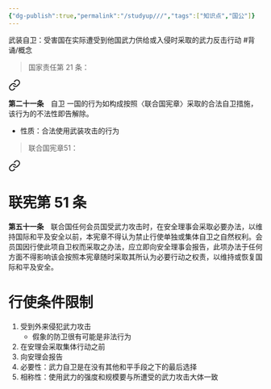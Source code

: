 ```yaml
---
{"dg-publish":true,"permalink":"/studyup///","tags":["知识点","国公"]}
---
```


武装自卫：受害国在实际遭受到他国武力供给或入侵时采取的武力反击行动 #背诵/概念 
>国家责任第 21 条：
<div class="transclusion internal-embed is-loaded"><a class="markdown-embed-link" href="//treaty//#t21" aria-label="Open link"><svg xmlns="http://www.w3.org/2000/svg" width="24" height="24" viewBox="0 0 24 24" fill="none" stroke="currentColor" stroke-width="2" stroke-linecap="round" stroke-linejoin="round" class="svg-icon lucide-link"><path d="M10 13a5 5 0 0 0 7.54.54l3-3a5 5 0 0 0-7.07-7.07l-1.72 1.71"></path><path d="M14 11a5 5 0 0 0-7.54-.54l-3 3a5 5 0 0 0 7.07 7.07l1.71-1.71"></path></svg></a><div class="markdown-embed">



**第二十一条**　自卫
一国的行为如构成按照〈联合国宪章〉采取的合法自卫措施，该行为的不法性即告解除。 

</div></div>

- 性质：合法使用武装攻击的行为
>联合国宪章51：
<div class="transclusion internal-embed is-loaded"><a class="markdown-embed-link" href="//treaty//#t51" aria-label="Open link"><svg xmlns="http://www.w3.org/2000/svg" width="24" height="24" viewBox="0 0 24 24" fill="none" stroke="currentColor" stroke-width="2" stroke-linecap="round" stroke-linejoin="round" class="svg-icon lucide-link"><path d="M10 13a5 5 0 0 0 7.54.54l3-3a5 5 0 0 0-7.07-7.07l-1.72 1.71"></path><path d="M14 11a5 5 0 0 0-7.54-.54l-3 3a5 5 0 0 0 7.07 7.07l1.71-1.71"></path></svg></a><div class="markdown-embed">

<div class="markdown-embed-title">

# 联宪第 51 条

</div>


**第五十一条**　联合国任何会员国受武力攻击时，在安全理事会采取必要办法，以维持国际和平及安全以前，本宪章不得认为禁止行使单独或集体自卫之自然权利。会员国因行使此项自卫权而采取之办法，应立即向安全理事会报告，此项办法于任何方面不得影响该会按照本宪章随时采取其所认为必要行动之权责，以维持或恢复国际和平及安全。 

</div></div>

# 行使条件限制
1. 受到外来侵犯武力攻击
	- 假象的防卫很有可能是非法行为
2. 在安理会采取集体行动之前
3. 向安理会报告
4. 必要性：武力自卫是在没有其他和平手段之下的最后选择
5. 相称性：使用武力的强度和规模要与所遭受的武力攻击大体一致